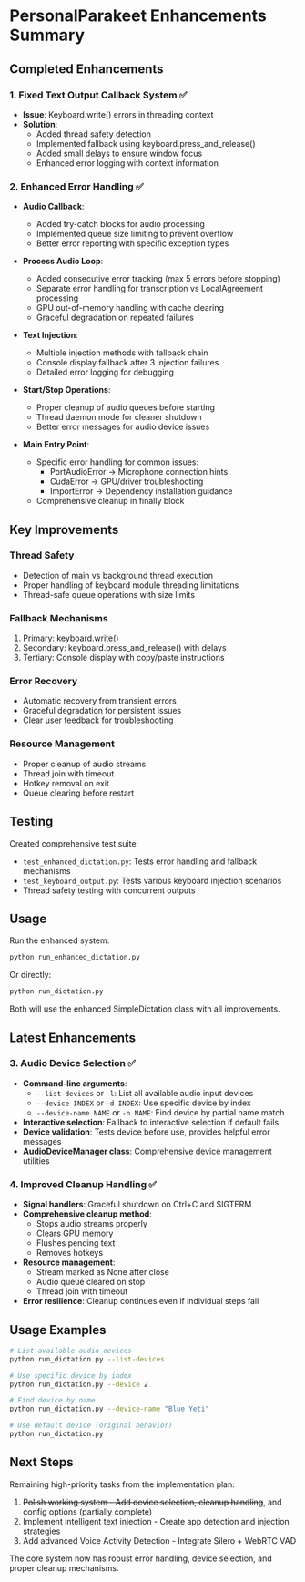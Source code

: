# PersonalParakeet Enhancements Summary

## Completed Enhancements

### 1. Fixed Text Output Callback System ✅
- **Issue**: Keyboard.write() errors in threading context
- **Solution**: 
  - Added thread safety detection
  - Implemented fallback using keyboard.press_and_release()
  - Added small delays to ensure window focus
  - Enhanced error logging with context information

### 2. Enhanced Error Handling ✅
- **Audio Callback**:
  - Added try-catch blocks for audio processing
  - Implemented queue size limiting to prevent overflow
  - Better error reporting with specific exception types

- **Process Audio Loop**:
  - Added consecutive error tracking (max 5 errors before stopping)
  - Separate error handling for transcription vs LocalAgreement processing
  - GPU out-of-memory handling with cache clearing
  - Graceful degradation on repeated failures

- **Text Injection**:
  - Multiple injection methods with fallback chain
  - Console display fallback after 3 injection failures
  - Detailed error logging for debugging

- **Start/Stop Operations**:
  - Proper cleanup of audio queues before starting
  - Thread daemon mode for cleaner shutdown
  - Better error messages for audio device issues

- **Main Entry Point**:
  - Specific error handling for common issues:
    - PortAudioError → Microphone connection hints
    - CudaError → GPU/driver troubleshooting
    - ImportError → Dependency installation guidance
  - Comprehensive cleanup in finally block

## Key Improvements

### Thread Safety
- Detection of main vs background thread execution
- Proper handling of keyboard module threading limitations
- Thread-safe queue operations with size limits

### Fallback Mechanisms
1. Primary: keyboard.write()
2. Secondary: keyboard.press_and_release() with delays
3. Tertiary: Console display with copy/paste instructions

### Error Recovery
- Automatic recovery from transient errors
- Graceful degradation for persistent issues
- Clear user feedback for troubleshooting

### Resource Management
- Proper cleanup of audio streams
- Thread join with timeout
- Hotkey removal on exit
- Queue clearing before restart

## Testing

Created comprehensive test suite:
- `test_enhanced_dictation.py`: Tests error handling and fallback mechanisms
- `test_keyboard_output.py`: Tests various keyboard injection scenarios
- Thread safety testing with concurrent outputs

## Usage

Run the enhanced system:
```bash
python run_enhanced_dictation.py
```

Or directly:
```bash
python run_dictation.py
```

Both will use the enhanced SimpleDictation class with all improvements.

## Latest Enhancements

### 3. Audio Device Selection ✅
- **Command-line arguments**:
  - `--list-devices` or `-l`: List all available audio input devices
  - `--device INDEX` or `-d INDEX`: Use specific device by index
  - `--device-name NAME` or `-n NAME`: Find device by partial name match
- **Interactive selection**: Fallback to interactive selection if default fails
- **Device validation**: Tests device before use, provides helpful error messages
- **AudioDeviceManager class**: Comprehensive device management utilities

### 4. Improved Cleanup Handling ✅
- **Signal handlers**: Graceful shutdown on Ctrl+C and SIGTERM
- **Comprehensive cleanup method**: 
  - Stops audio streams properly
  - Clears GPU memory
  - Flushes pending text
  - Removes hotkeys
- **Resource management**: 
  - Stream marked as None after close
  - Audio queue cleared on stop
  - Thread join with timeout
- **Error resilience**: Cleanup continues even if individual steps fail

## Usage Examples

```bash
# List available audio devices
python run_dictation.py --list-devices

# Use specific device by index
python run_dictation.py --device 2

# Find device by name
python run_dictation.py --device-name "Blue Yeti"

# Use default device (original behavior)
python run_dictation.py
```

## Next Steps

Remaining high-priority tasks from the implementation plan:
1. ~~Polish working system - Add device selection, cleanup handling~~, and config options (partially complete)
2. Implement intelligent text injection - Create app detection and injection strategies
3. Add advanced Voice Activity Detection - Integrate Silero + WebRTC VAD

The core system now has robust error handling, device selection, and proper cleanup mechanisms.